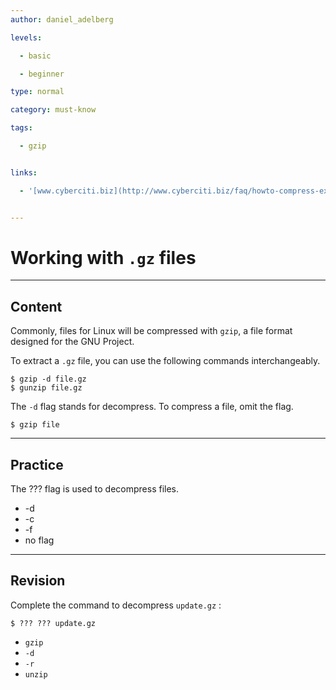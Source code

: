 ```yaml
---
author: daniel_adelberg

levels:

  - basic

  - beginner

type: normal

category: must-know

tags:

  - gzip


links:

  - '[www.cyberciti.biz](http://www.cyberciti.biz/faq/howto-compress-expand-gz-files/){website}'


---
```


# Working with `.gz` files

---

## Content

Commonly, files for Linux will be compressed with `gzip`, a file format designed for the GNU Project.

To extract a `.gz` file, you can use the following commands interchangeably.

```
$ gzip -d file.gz
$ gunzip file.gz
```

The `-d` flag stands for decompress. To compress a file, omit the flag.

```
$ gzip file
```

---

## Practice

The ??? flag is used to decompress files.

- -d
- -c
- -f
- no flag

---

## Revision

Complete the command to decompress `update.gz` :

```
$ ??? ??? update.gz
```

- `gzip`
- `-d`
- `-r`
- `unzip`
